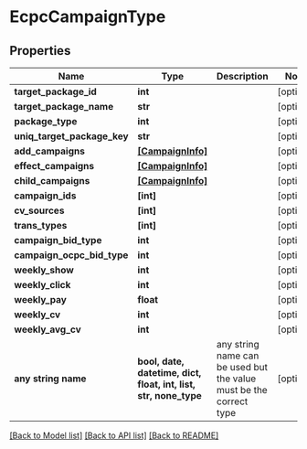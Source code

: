 # EcpcCampaignType


## Properties
Name | Type | Description | Notes
------------ | ------------- | ------------- | -------------
**target_package_id** | **int** |  | [optional] 
**target_package_name** | **str** |  | [optional] 
**package_type** | **int** |  | [optional] 
**uniq_target_package_key** | **str** |  | [optional] 
**add_campaigns** | [**[CampaignInfo]**](CampaignInfo.md) |  | [optional] 
**effect_campaigns** | [**[CampaignInfo]**](CampaignInfo.md) |  | [optional] 
**child_campaigns** | [**[CampaignInfo]**](CampaignInfo.md) |  | [optional] 
**campaign_ids** | **[int]** |  | [optional] 
**cv_sources** | **[int]** |  | [optional] 
**trans_types** | **[int]** |  | [optional] 
**campaign_bid_type** | **int** |  | [optional] 
**campaign_ocpc_bid_type** | **int** |  | [optional] 
**weekly_show** | **int** |  | [optional] 
**weekly_click** | **int** |  | [optional] 
**weekly_pay** | **float** |  | [optional] 
**weekly_cv** | **int** |  | [optional] 
**weekly_avg_cv** | **int** |  | [optional] 
**any string name** | **bool, date, datetime, dict, float, int, list, str, none_type** | any string name can be used but the value must be the correct type | [optional]

[[Back to Model list]](../README.md#documentation-for-models) [[Back to API list]](../README.md#documentation-for-api-endpoints) [[Back to README]](../README.md)


